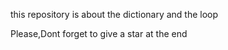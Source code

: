 this repository is about the dictionary and the loop 


Please,Dont forget to give a star at the end